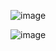 ![image](https://github.com/user-attachments/assets/07268aea-e33b-46ba-bbbd-523fa7a17716)




![image](https://github.com/user-attachments/assets/91b4b10f-c9d1-4bb5-80a9-e1ce14242192)
